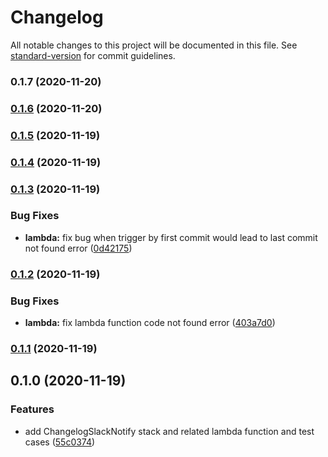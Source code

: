 # Changelog

All notable changes to this project will be documented in this file. See [standard-version](https://github.com/conventional-changelog/standard-version) for commit guidelines.

### 0.1.7 (2020-11-20)

### [0.1.6](https://github.com/mikeyangyo/cdk-changelog-slack-notify/compare/v0.1.5...v0.1.6) (2020-11-20)

### [0.1.5](https://github.com/mikeyangyo/cdk-changelog-slack-notify/compare/v0.1.4...v0.1.5) (2020-11-19)

### [0.1.4](https://github.com/mikeyangyo/cdk-changelog-slack-notify/compare/v0.1.3...v0.1.4) (2020-11-19)

### [0.1.3](https://github.com/mikeyangyo/cdk-changelog-slack-notify/compare/v0.1.2...v0.1.3) (2020-11-19)


### Bug Fixes

* **lambda:** fix bug when trigger by first commit would lead to last commit not found error ([0d42175](https://github.com/mikeyangyo/cdk-changelog-slack-notify/commit/0d42175535042245c90bc27e3b9e536e1e8495ab))

### [0.1.2](https://github.com/mikeyangyo/cdk-changelog-slack-notify/compare/v0.1.1...v0.1.2) (2020-11-19)


### Bug Fixes

* **lambda:** fix lambda function code not found error ([403a7d0](https://github.com/mikeyangyo/cdk-changelog-slack-notify/commit/403a7d013decfe76fb5d1915af4e6b3b1560a4a0))

### [0.1.1](https://github.com/mikeyangyo/cdk-changelog-slack-notify/compare/v0.1.0...v0.1.1) (2020-11-19)

## 0.1.0 (2020-11-19)


### Features

* add ChangelogSlackNotify stack and related lambda function and test cases ([55c0374](https://github.com/mikeyangyo/cdk-changelog-slack-notify/commit/55c037424f3c2962311132876fe65c3bad7f51a3))

